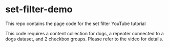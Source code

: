 # set-filter-demo
This repo contains the page code for the set filter YouTube tutorial

This code requires a content collection for dogs, a repeater connected to a dogs dataset, and 2 checkbox groups. Please refer to the video for details.

